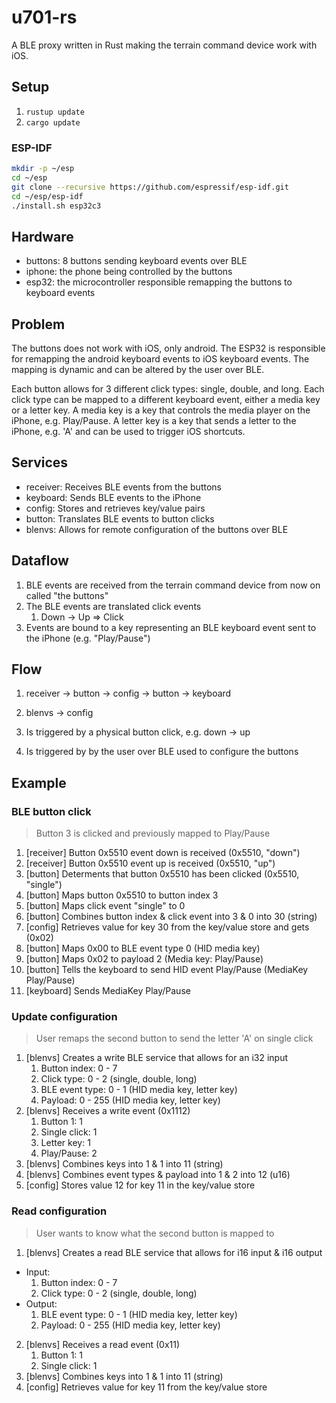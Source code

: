 # u701-rs

A BLE proxy written in Rust making the terrain command device work with iOS.

## Setup

1. `rustup update`
2. `cargo update`

### ESP-IDF

```bash
mkdir -p ~/esp
cd ~/esp
git clone --recursive https://github.com/espressif/esp-idf.git
cd ~/esp/esp-idf
./install.sh esp32c3
```

## Hardware

* buttons: 8 buttons sending keyboard events over BLE
* iphone: the phone being controlled by the buttons
* esp32: the microcontroller responsible remapping the buttons to keyboard events

## Problem

The buttons does not work with iOS, only android. The ESP32 is responsible for remapping the android keyboard events to iOS keyboard events. The mapping is dynamic and can be altered by the user over BLE.

Each button allows for 3 different click types: single, double, and long. Each click type can be mapped to a different keyboard event, either a media key or a letter key. A media key is a key that controls the media player on the iPhone, e.g. Play/Pause. A letter key is a key that sends a letter to the iPhone, e.g. 'A' and can be used to trigger iOS shortcuts.

## Services

* receiver: Receives BLE events from the buttons
* keyboard: Sends BLE events to the iPhone
* config: Stores and retrieves key/value pairs
* button: Translates BLE events to button clicks
* blenvs: Allows for remote configuration of the buttons over BLE

## Dataflow

1. BLE events are received from the terrain command device from now on called "the buttons"
2. The BLE events are translated click events
   1. Down -> Up => Click
3. Events are bound to a key representing an BLE keyboard event sent to the iPhone (e.g. "Play/Pause")

## Flow

1. receiver -> button -> config -> button -> keyboard
2. blenvs             -> config

1. Is triggered by a physical button click, e.g. down -> up
2. Is triggered by by the user over BLE used to configure the buttons

## Example

### BLE button click

> Button 3 is clicked and previously mapped to Play/Pause

1. [receiver] Button 0x5510 event down is received (0x5510, "down")
2. [receiver] Button 0x5510 event up is received (0x5510, "up")
3. [button] Determents that button 0x5510 has been clicked (0x5510, "single")
4. [button] Maps button 0x5510 to button index 3
5. [button] Maps click event "single" to 0
5. [button] Combines button index & click event into 3 & 0 into 30 (string)
6. [config] Retrieves value for key 30 from the key/value store and gets (0x02)
7. [button] Maps 0x00 to BLE event type 0 (HID media key)
7. [button] Maps 0x02 to payload 2 (Media key: Play/Pause)
8. [button] Tells the keyboard to send HID event Play/Pause (MediaKey Play/Pause)
9. [keyboard] Sends MediaKey Play/Pause

### Update configuration

> User remaps the second button to send the letter 'A' on single click

1. [blenvs] Creates a write BLE service that allows for an i32 input
   1. Button index: 0 - 7
   2. Click type: 0 - 2 (single, double, long)
   3. BLE event type: 0 - 1 (HID media key, letter key)
   4. Payload: 0 - 255 (HID media key, letter key)
2. [blenvs] Receives a write event (0x1112)
   1. Button 1: 1
   2. Single click: 1
   3. Letter key: 1
   4. Play/Pause: 2
3. [blenvs] Combines keys into 1 & 1 into 11 (string)
4. [blenvs] Combines event types & payload into 1 & 2 into 12 (u16)
5. [config] Stores value 12 for key 11 in the key/value store

### Read configuration

> User wants to know what the second button is mapped to

1. [blenvs] Creates a read BLE service that allows for i16 input & i16 output
  * Input:
     1. Button index: 0 - 7
     2. Click type: 0 - 2 (single, double, long)
  * Output:
    1. BLE event type: 0 - 1 (HID media key, letter key)
    2. Payload: 0 - 255 (HID media key, letter key)
2. [blenvs] Receives a read event (0x11)
   1. Button 1: 1
   2. Single click: 1
3. [blenvs] Combines keys into 1 & 1 into 11 (string)
4. [config] Retrieves value for key 11 from the key/value store

